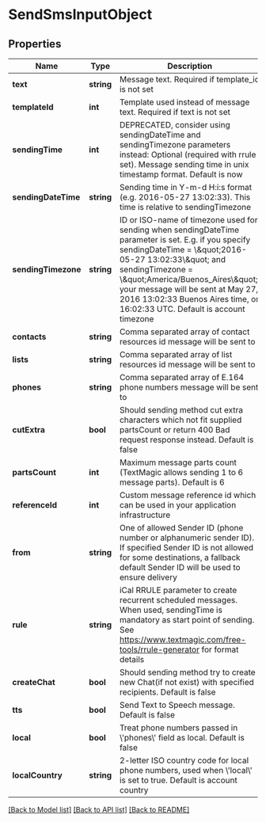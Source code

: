 # SendSmsInputObject

## Properties
Name | Type | Description | Notes
------------ | ------------- | ------------- | -------------
**text** | **string** | Message text. Required if template_id is not set | [optional] 
**templateId** | **int** | Template used instead of message text. Required if text is not set | [optional] 
**sendingTime** | **int** | DEPRECATED, consider using sendingDateTime and sendingTimezone parameters instead: Optional (required with rrule set). Message sending time in unix timestamp format. Default is now | [optional] 
**sendingDateTime** | **string** | Sending time in Y-m-d H:i:s format (e.g. 2016-05-27 13:02:33). This time is relative to sendingTimezone | [optional] 
**sendingTimezone** | **string** | ID or ISO-name of timezone used for sending when sendingDateTime parameter is set. E.g. if you specify sendingDateTime &#x3D; \\\&quot;2016-05-27 13:02:33\\\&quot; and sendingTimezone &#x3D; \\\&quot;America/Buenos_Aires\\\&quot;, your message will be sent at May 27, 2016 13:02:33 Buenos Aires time, or 16:02:33 UTC. Default is account timezone | [optional] 
**contacts** | **string** | Comma separated array of contact resources id message will be sent to | [optional] 
**lists** | **string** | Comma separated array of list resources id message will be sent to | [optional] 
**phones** | **string** | Comma separated array of E.164 phone numbers message will be sent to | [optional] 
**cutExtra** | **bool** | Should sending method cut extra characters which not fit supplied partsCount or return 400 Bad request response instead. Default is false | [optional] 
**partsCount** | **int** | Maximum message parts count (TextMagic allows sending 1 to 6 message parts). Default is 6 | [optional] 
**referenceId** | **int** | Custom message reference id which can be used in your application infrastructure | [optional] 
**from** | **string** | One of allowed Sender ID (phone number or alphanumeric sender ID). If specified Sender ID is not allowed for some destinations, a fallback default Sender ID will be used to ensure delivery | [optional] 
**rule** | **string** | iCal RRULE parameter to create recurrent scheduled messages. When used, sendingTime is mandatory as start point of sending. See https://www.textmagic.com/free-tools/rrule-generator for format details | [optional] 
**createChat** | **bool** | Should sending method try to create new Chat(if not exist) with specified recipients. Default is false | [optional] 
**tts** | **bool** | Send Text to Speech message. Default is false | [optional] 
**local** | **bool** | Treat phone numbers passed in \\&#39;phones\\&#39; field as local. Default is false | [optional] 
**localCountry** | **string** | 2-letter ISO country code for local phone numbers, used when \\&#39;local\\&#39; is set to true. Default is account country | [optional] 

[[Back to Model list]](../README.md#documentation-for-models) [[Back to API list]](../README.md#documentation-for-api-endpoints) [[Back to README]](../README.md)


